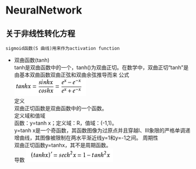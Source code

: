 NeuralNetwork
===================

关于非线性转化方程
------------------------------------------------------

`sigmoid函数(S 曲线)用来作为activation function`<br>

* 双曲函数(tanh)<br>
        tanh是双曲函数中的一个，tanh()为双曲正切。在数学中，双曲正切“tanh”是由基本双曲函数双曲正弦和双曲余弦推导而来
公式
![](https://github.com/TastSong/NeuralNetwork/blob/master/NeuralNetwork/png/0.png) <br>
        定义<br>
        双曲正切函数是双曲函数中的一个函数。<br>
        定义域和值域<br>
        函数：y=tanh x；定义域：R，值域：(-1,1)。<br>
        y=tanh x是一个奇函数，其函数图像为过原点并且穿越Ⅰ、Ⅲ象限的严格单调递增曲线，其图像被限制在两水平渐近线y=1和y=-1之间。
        周期性<br>
        双曲正切函数y=tanhx，其不是周期函数。<br>
        导数
        ![](https://github.com/TastSong/NeuralNetwork/blob/master/NeuralNetwork/png/1.png) <br>
